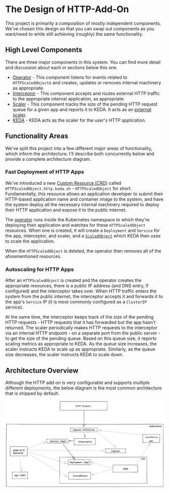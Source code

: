 # The Design of HTTP-Add-On

This project is primarily a composition of mostly independent components. We've chosen this design so that you can swap out components as you want/need to while still achieving (roughly) the same functionality.

## High Level Components

There are three major components in this system. You can find more detail and discussion about each in sections below this one.

- [Operator](../operator) - This component listens for events related to `HTTPScaledObject`s and creates, updates or removes internal machinery as appropriate.
- [Interceptor](../interceptor) - This component accepts and routes external HTTP traffic to the appropriate internal application, as appropriate.
- [Scaler](../scaler) - This component tracks the size of the pending HTTP request queue for a given app and reports it to KEDA. It acts as an [external scaler](https://keda.sh/docs/2.1/scalers/external-push/).
- [KEDA](https://keda.sh) - KEDA acts as the scaler for the user's HTTP application.

## Functionality Areas

We've split this project into a few different major areas of functionality, which inform the architecture. I'll describe both concurrently below and provide a complete architecture diagram.

### Fast Deployment of HTTP Apps

We've introduced a new [Custom Resource (CRD)](https://kubernetes.io/docs/concepts/extend-kubernetes/api-extension/custom-resources/) called `HTTPScaledObject.http.keda.sh` - `HTTPScaledObject` for short. Fundamentally, this resource allows an application developer to submit their HTTP-based application name and container image to the system, and have the system deploy all the necessary internal machinery required to deploy their HTTP application and expose it to the public internet.

The [operator](./operator) runs inside the Kubernetes namespace to which they're deploying their application and watches for these `HTTPScaledObject` resources. When one is created, it will create a `Deployment` and `Service` for the app, interceptor, and scaler, and a [`ScaledObject`](https://keda.sh/docs/2.1/concepts/scaling-deployments/) which KEDA then uses to scale the application.

When the `HTTPScaledObject` is deleted, the operator then removes all of the aforementioned resources.

### Autoscaling for HTTP Apps

After an `HTTPScaledObject` is created and the operator creates the appropriate resources, there is a public IP address (and DNS entry, if configured) and the interceptor takes over. When HTTP traffic enters the system from the public internet, the interceptor accepts it and forwards it to the app's `Service` IP (it is most commonly configured as a `ClusterIP` service).

At the same time, the interceptor keeps track of the size of the pending HTTP requests - HTTP requests that it has forwarded but the app hasn't returned. The scaler periodically makes HTTP requests to the interceptor via an internal HTTP endpoint - on a separate port from the public server - to get the size of the pending queue. Based on this queue size, it reports scaling metrics as appropriate to KEDA. As the queue size increases, the scaler instructs KEDA to scale up as appropriate. Similarly, as the queue size decreases, the scaler instructs KEDA to scale down.

## Architecture Overview

Although the HTTP add on is very configurable and supports multiple different deployments, the below diagram is the most common architecture that is shipped by default.

![architecture diagram](./images/arch.png)
